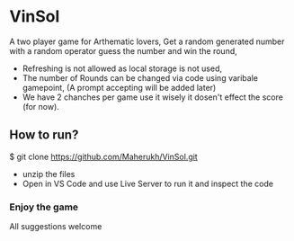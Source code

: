 # VinSol
A two player game for Arthematic lovers, Get a random generated number with a random operator guess the number and win the round, 
 * Refreshing is not allowed as local storage is not used, 
 * The number of Rounds can be changed via code using varibale gamepoint, (A prompt accepting will be added later)
 * We have 2 chanches per game use it wisely it dosen't effect the score (for now).

## How to run?

$ git clone https://github.com/Maherukh/VinSol.git

* unzip the files
* Open in VS Code and use Live Server to run it and inspect the code

### Enjoy the game 
All suggestions welcome

